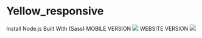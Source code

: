 # Yellow_responsive
Install Node.js
Built With
(Sass)
MOBILE VERSION
<a href="https://worldpng.ru" target="_blank"><img src="https://cdn1.worldpng.ru/uploads/2019/9/21/499d05a2b733a2d32c332e7440d80e04-full.gif" border="0"/></a>
WEBSITE VERSION
<a href="https://worldpng.ru" target="_blank"><img src="https://cdn1.worldpng.ru/uploads/2019/9/21/b7b0cde26df9385996e35c21ad2a4e45-full.gif" border="0"/></a>
